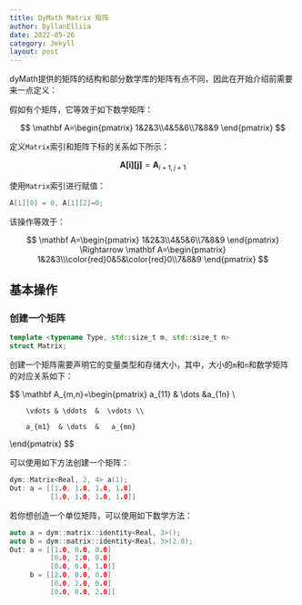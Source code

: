 ```yaml
---
title: DyMath Matrix 矩阵
author: DyllanElliia
date: 2022-05-26
category: Jekyll
layout: post
---
```


dyMath提供的矩阵的结构和部分数学库的矩阵有点不同，因此在开始介绍前需要来一点定义：

假如有个矩阵，它等效于如下数学矩阵：

$$
\mathbf A=\begin{pmatrix}
1&2&3\\4&5&6\\7&8&9
\end{pmatrix}
$$

定义`Matrix`索引和矩阵下标的关系如下所示：

$$
\mathbf {A[i][j]}=\mathbf A_{i+1,j+1}
$$

使用`Matrix`索引进行赋值：

~~~cpp
A[1][0] = 0, A[1][2]=0;
~~~

该操作等效于：

$$
\mathbf A=\begin{pmatrix}
1&2&3\\4&5&6\\7&8&9
\end{pmatrix}
\Rightarrow
\mathbf A=\begin{pmatrix}
1&2&3\\\color{red}0&5&\color{red}0\\7&8&9
\end{pmatrix}
$$

## 基本操作

### 创建一个矩阵

~~~cpp
template <typename Type, std::size_t m, std::size_t n>
struct Matrix;
~~~

创建一个矩阵需要声明它的变量类型和存储大小，其中，大小的`m`和`n`和数学矩阵的对应关系如下：

$$
\mathbf A_{m,n}=\begin{pmatrix}
        a_{11}    &  \dots  &a_{1n}  \\

        \vdots & \ddots  &  \vdots \\

        a_{m1}  & \dots  &   a_{mn}
\end{pmatrix}
$$

可以使用如下方法创建一个矩阵：

~~~cpp
dym::Matrix<Real, 2, 4> a(1);
Out: a = [[1.0, 1.0, 1.0, 1.0]
          [1.0, 1.0, 1.0, 1.0]]
~~~

若你想创造一个单位矩阵，可以使用如下数学方法：

~~~cpp
auto a = dym::matrix::identity<Real, 3>();
auto b = dym::matrix::identity<Real, 3>(2.0);
Out: a = [[1.0, 0.0, 0.0]
          [0.0, 1.0, 0.0]
          [0.0, 0.0, 1.0]]
     b = [[2.0, 0.0, 0.0]
          [0.0, 2.0, 0.0]
          [0.0, 0.0, 2.0]]
~~~
